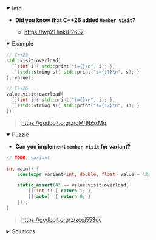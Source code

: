 <details open><summary>Info</summary><p>

* **Did you know that C++26 added `Member visit`?**

  * https://wg21.link/P2637

</p></details><details open><summary>Example</summary><p>

```cpp
// C++23
std::visit(overload{
  [](int i){ std::print("i={}\n", i); },
  [](std::string s){ std::print("s={:?}\n", s); }
}, value);

// C++26
value.visit(overload{
  [](int i){ std::print("i={}\n", i); },
  [](std::string s){ std::print("s={:?}\n", s); }
});
```

> https://godbolt.org/z/dMf9b5xMq

</p></details><details open><summary>Puzzle</summary><p>

* **Can you implement `member visit` for variant?**

```cpp
// TODO: variant

int main() {
    constexpr variant<int, double, float> value = 42;

    static_assert(42 == value.visit(overload{
        [](int i) { return i; },
        [](auto)  { return 0; }
    }));
}
```

> https://godbolt.org/z/zcqj553dc

</p></details>

</p></details><details><summary>Solutions</summary><p>

```cpp
template <class... Ts>
struct overload : Ts... {
    using Ts::operator()...;
};
template <class... Ts>
overload(Ts...) -> overload<Ts...>;

template <class... Ts>
struct variant : std::variant<Ts...> {
    using std::variant<Ts...>::variant;

    constexpr auto visit(auto f) const { return std::visit(f, *this); }
};
```

> https://godbolt.org/z/EGMvP963G

</p></details>
